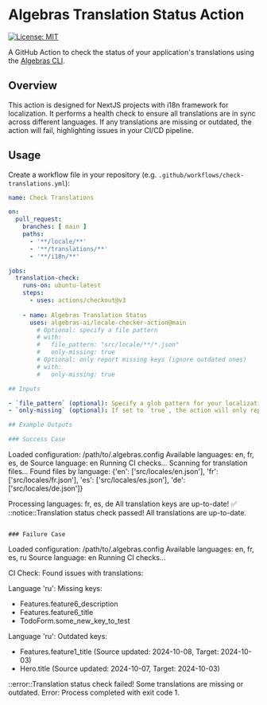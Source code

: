 # Algebras Translation Status Action

[![License: MIT](https://img.shields.io/badge/License-MIT-yellow.svg)](https://opensource.org/licenses/MIT)

A GitHub Action to check the status of your application's translations using the [Algebras CLI](https://github.com/algebras-ai/algebras-cli).

## Overview

This action is designed for NextJS projects with i18n framework for localization. It performs a health check to ensure all translations are in sync across different languages. If any translations are missing or outdated, the action will fail, highlighting issues in your CI/CD pipeline.

## Usage

Create a workflow file in your repository (e.g. `.github/workflows/check-translations.yml`):

```yaml
name: Check Translations

on:
  pull_request:
    branches: [ main ]
    paths:
      - '**/locale/**'
      - '**/translations/**'
      - '**/i18n/**'

jobs:
  translation-check:
    runs-on: ubuntu-latest
    steps:
      - uses: actions/checkout@v3
      
    - name: Algebras Translation Status
      uses: algebras-ai/locale-checker-action@main
        # Optional: specify a file pattern
        # with:
        #   file_pattern: "src/locale/**/*.json"
        #   only-missing: true
        # Optional: only report missing keys (ignore outdated ones)
        # with:
        #   only-missing: true

## Inputs

- `file_pattern` (optional): Specify a glob pattern for your localization files (e.g., `src/locale/**/*.json`).
- `only-missing` (optional): If set to `true`, the action will only report missing translation keys and ignore outdated keys. Default is `false`.

## Example Outputs

### Success Case
```
Loaded configuration: /path/to/.algebras.config
Available languages: en, fr, es, de
Source language: en
Running CI checks...
Scanning for translation files...
Found files by language: {'en': ['src/locales/en.json'], 'fr': ['src/locales/fr.json'], 'es': ['src/locales/es.json'], 'de': ['src/locales/de.json']}

Processing languages: fr, es, de
All translation keys are up-to-date! ✅
::notice::Translation status check passed! All translations are up-to-date.
```

### Failure Case
```
Loaded configuration: /path/to/.algebras.config
Available languages: en, fr, es, ru
Source language: en
Running CI checks...

CI Check: Found issues with translations:

Language 'ru': Missing keys:
  - Features.feature6_description
  - Features.feature6_title
  - TodoForm.some_new_key_to_test

Language 'ru': Outdated keys:
  - Features.feature1_title (Source updated: 2024-10-08, Target: 2024-10-03)
  - Hero.title (Source updated: 2024-10-07, Target: 2024-10-03)

::error::Translation status check failed! Some translations are missing or outdated.
Error: Process completed with exit code 1.
```